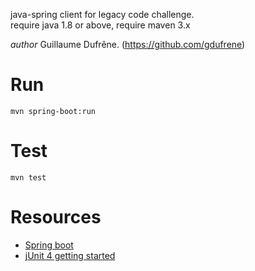 java-spring client for legacy code challenge.    
require java 1.8 or above, require maven 3.x  

_author_ Guillaume Dufrêne. (https://github.com/gdufrene)

# Run

```
mvn spring-boot:run
```

# Test

```
mvn test
```

# Resources

* [Spring boot](https://spring.io/guides/gs/spring-boot/)
* [jUnit 4 getting started](https://github.com/junit-team/junit4/wiki/Getting-started)
